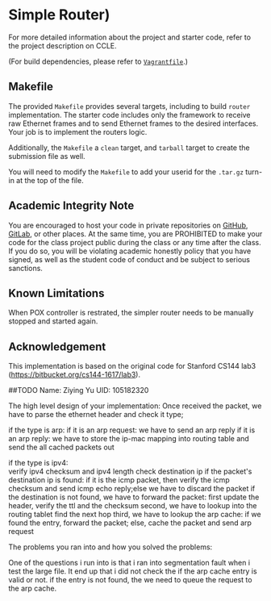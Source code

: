 Simple Router)
====================================

For more detailed information about the project and starter code, refer to the project description on CCLE.

(For build dependencies, please refer to [`Vagrantfile`](Vagrantfile).)

## Makefile

The provided `Makefile` provides several targets, including to build `router` implementation.  The starter code includes only the framework to receive raw Ethernet frames and to send Ethernet frames to the desired interfaces.  Your job is to implement the routers logic.

Additionally, the `Makefile` a `clean` target, and `tarball` target to create the submission file as well.

You will need to modify the `Makefile` to add your userid for the `.tar.gz` turn-in at the top of the file.

## Academic Integrity Note

You are encouraged to host your code in private repositories on [GitHub](https://github.com/), [GitLab](https://gitlab.com), or other places.  At the same time, you are PROHIBITED to make your code for the class project public during the class or any time after the class.  If you do so, you will be violating academic honestly policy that you have signed, as well as the student code of conduct and be subject to serious sanctions.

## Known Limitations

When POX controller is restrated, the simpler router needs to be manually stopped and started again.

## Acknowledgement

This implementation is based on the original code for Stanford CS144 lab3 (https://bitbucket.org/cs144-1617/lab3).

##TODO
Name: Ziying Yu
UID: 105182320

The high level design of your implementation:
Once received the packet, we have to parse the ethernet header and check it type;

if the type is arp:
	if it is an arp request: we have to send an arp reply
	if it is an arp reply: we have to store the ip-mac mapping into routing table and send the all 				       cached packets out

if the type is ipv4:	
	verify ipv4 checksum and ipv4 length
	check destination ip
		if the packet's destination ip is found:
			if it is the icmp packet, then verify the icmp checksum and send icmp 				echo reply;else we have to discard the packet
		if the destination is not found, we have to forward the packet:
			first update the header, verify the ttl and the checksum
			second, we have to lookup into the routing tablet find the next hop
			third, we have to lookup the arp cache:
				if we found the entry, forward the packet;  else, cache the 					packet and send arp request

The problems you ran into and how you solved the problems:

One of the questions i run into is that i ran into segmentation fault when i test the large file. It end up that i did not check the if the arp cache entry is valid or not. if the entry is not found, the we need to queue the request to the arp cache.
